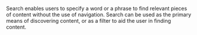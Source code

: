 Search enables users to specify a word or a phrase to find relevant pieces of content without the use of navigation. Search can be used as the primary means of discovering content, or as a filter to aid the user in finding content.
